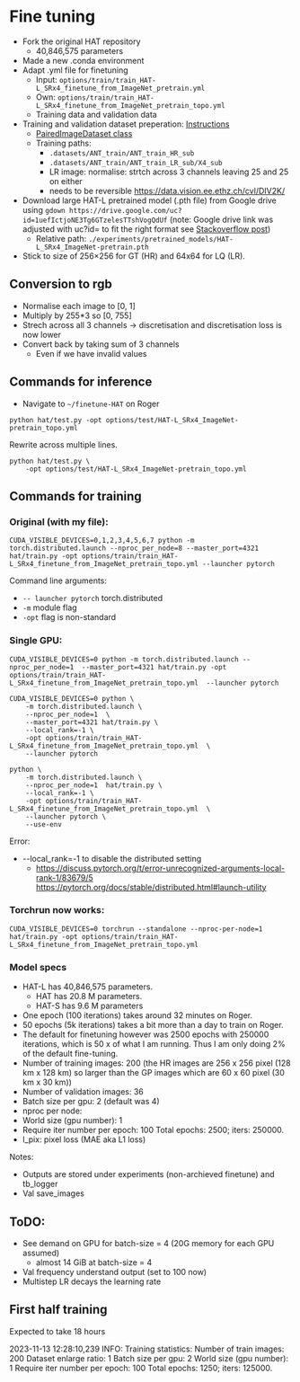 # Fine tuning

- Fork the original HAT repository
    - 40,846,575 parameters
- Made a new .conda environment
- Adapt .yml file for finetuning
    - Input: `options/train/train_HAT-L_SRx4_finetune_from_ImageNet_pretrain.yml`
    - Own: `options/train/train_HAT-L_SRx4_finetune_from_ImageNet_pretrain_topo.yml`
    - Training data and validation data
- Training and validation dataset preperation: [Instructions](https://github.com/XPixelGroup/BasicSR/blob/master/docs/DatasetPreparation.md) 
    - [PairedImageDataset class](https://github.com/XPixelGroup/BasicSR/blob/master/basicsr/data/paired_image_dataset.py)
    - Training paths: 
        - `.datasets/ANT_train/ANT_train_HR_sub`
        - `.datasets/ANT_train/ANT_train_LR_sub/X4_sub`
        - LR image: normalise: strtch across 3 channels leaving 25 and 25 on either
        - needs to be reversible https://data.vision.ee.ethz.ch/cvl/DIV2K/
- Download large HAT-L pretrained model (.pth file) from Google drive using `gdown https://drive.google.com/uc?id=1uefIctjoNE3Tg6GTzelesTTshVogQdUf` (note: Google drive link was adjusted with uc?id= to fit the right format see [Stackoverflow post](https://stackoverflow.com/questions/25010369/wget-curl-large-file-from-google-drive))
    - Relative path: `./experiments/pretrained_models/HAT-L_SRx4_ImageNet-pretrain.pth`
- Stick to size of 256×256 for GT (HR) and 64x64 for LQ (LR).

## Conversion to rgb
- Normalise each image to [0, 1]
- Multiply by 255*3 so [0, 755]
- Strech across all 3 channels -> discretisation and discretisation loss is now lower
- Convert back by taking sum of 3 channels
    - Even if we have invalid values

## Commands for inference

- Navigate to `~/finetune-HAT` on Roger

```
python hat/test.py -opt options/test/HAT-L_SRx4_ImageNet-pretrain_topo.yml
```

Rewrite across multiple lines.
```
python hat/test.py \
    -opt options/test/HAT-L_SRx4_ImageNet-pretrain_topo.yml
```

## Commands for training

### Original (with my file):  
```
CUDA_VISIBLE_DEVICES=0,1,2,3,4,5,6,7 python -m torch.distributed.launch --nproc_per_node=8 --master_port=4321 hat/train.py -opt options/train/train_HAT-L_SRx4_finetune_from_ImageNet_pretrain_topo.yml --launcher pytorch
```

Command line arguments:
- `-- launcher pytorch` torch.distributed
- `-m` module flag
- `-opt` flag is non-standard


### Single GPU:  
```
CUDA_VISIBLE_DEVICES=0 python -m torch.distributed.launch --nproc_per_node=1  --master_port=4321 hat/train.py -opt options/train/train_HAT-L_SRx4_finetune_from_ImageNet_pretrain_topo.yml  --launcher pytorch
```

```
CUDA_VISIBLE_DEVICES=0 python \
    -m torch.distributed.launch \
    --nproc_per_node=1  \
    --master_port=4321 hat/train.py \
    --local_rank=-1 \
    -opt options/train/train_HAT-L_SRx4_finetune_from_ImageNet_pretrain_topo.yml  \
    --launcher pytorch
```

```
python \
    -m torch.distributed.launch \
    --nproc_per_node=1  hat/train.py \
    --local_rank=-1 \
    -opt options/train/train_HAT-L_SRx4_finetune_from_ImageNet_pretrain_topo.yml  \
    --launcher pytorch \
    --use-env
```


Error:
- --local_rank=-1 to disable the distributed setting
    - https://discuss.pytorch.org/t/error-unrecognized-arguments-local-rank-1/83679/5
    https://pytorch.org/docs/stable/distributed.html#launch-utility

### Torchrun now works:  
```
CUDA_VISIBLE_DEVICES=0 torchrun --standalone --nproc-per-node=1  hat/train.py -opt options/train/train_HAT-L_SRx4_finetune_from_ImageNet_pretrain_topo.yml
```

### Model specs
- HAT-L has 40,846,575 parameters.
    - HAT has 20.8 M parameters.
    - HAT-S has 9.6 M parameters
- One epoch (100 iterations) takes around 32 minutes on Roger.
- 50 epochs (5k iterations) takes a bit more than a day to train on Roger.
- The default for finetuning however was 2500 epochs with 250000 iterations, which is 50 x of what I am running. Thus I am only doing 2% of the default fine-tuning.  
- Number of training images: 200 (the HR images are 256 x 256 pixel (128 km x 128 km) so larger than the GP images which are 60 x 60 pixel (30 km x 30 km))
- Number of validation images: 36
- Batch size per gpu: 2 (default was 4)
- nproc per node: 
- World size (gpu number): 1
- Require iter number per epoch: 100
        Total epochs: 2500; iters: 250000.
- l_pix: pixel loss (MAE aka L1 loss)

Notes:
- Outputs are stored under experiments (non-archieved finetune) and tb_logger
- Val save_images

## ToDO:
- See demand on GPU for batch-size = 4 (20G memory for each GPU assumed)
    - almost 14 GiB at batch-size = 4
- Val frequency understand output (set to 100 now)
- Multistep LR decays the learning rate

## First half training 

Expected to take 18 hours

2023-11-13 12:28:10,239 INFO: Training statistics:
        Number of train images: 200
        Dataset enlarge ratio: 1
        Batch size per gpu: 2
        World size (gpu number): 1
        Require iter number per epoch: 100
        Total epochs: 1250; iters: 125000.